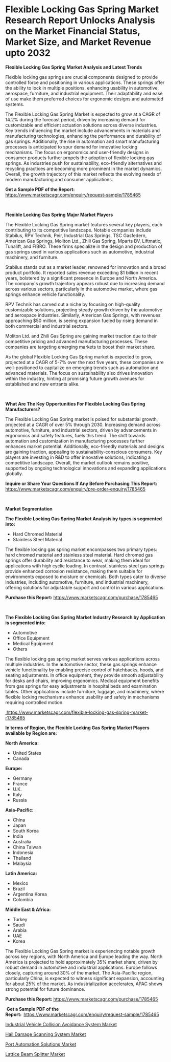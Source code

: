 <p><h1>Flexible Locking Gas Spring Market Research Report Unlocks Analysis on the Market Financial Status, Market Size, and Market Revenue upto 2032</h1></p><p><strong>Flexible Locking Gas Spring Market Analysis and Latest Trends</strong></p>
<p><p>Flexible locking gas springs are crucial components designed to provide controlled force and positioning in various applications. These springs offer the ability to lock in multiple positions, enhancing usability in automotive, aerospace, furniture, and industrial equipment. Their adaptability and ease of use make them preferred choices for ergonomic designs and automated systems.</p><p>The Flexible Locking Gas Spring Market is expected to grow at a CAGR of 14.2% during the forecast period, driven by increasing demand for customizable and efficient actuation solutions across diverse industries. Key trends influencing the market include advancements in materials and manufacturing technologies, enhancing the performance and durability of gas springs. Additionally, the rise in automation and smart manufacturing processes is anticipated to spur demand for innovative locking mechanisms. The focus on ergonomics and user-friendly designs in consumer products further propels the adoption of flexible locking gas springs. As industries push for sustainability, eco-friendly alternatives and recycling practices are becoming more prominent in the market dynamics. Overall, the growth trajectory of this market reflects the evolving needs of modern manufacturing and consumer applications.</p></p>
<p><strong>Get a Sample PDF of the Report:&nbsp;</strong> <a href="https://www.marketscagr.com/enquiry/request-sample/1785465?utm_campaign=1869&utm_medium=2&utm_source=Github&utm_content=ia&utm_term=25032025&utm_id=flexible-locking-gas-spring">https://www.marketscagr.com/enquiry/request-sample/1785465</a></p>
<p>&nbsp;</p>
<p><strong>Flexible Locking Gas Spring Major Market Players</strong></p>
<p><p>The Flexible Locking Gas Spring market features several key players, each contributing to its competitive landscape. Notable companies include Stabilus, RPV Technik, Peir, Industrial Gas Springs, TSC Gasfedern, American Gas Springs, Moliton Ltd., Zhili Gas Spring, Mparts BV, Liftmatic, Tunalift, and FIBRO. These firms specialize in the design and production of gas springs used in various applications such as automotive, industrial machinery, and furniture.</p><p>Stabilus stands out as a market leader, renowned for innovation and a broad product portfolio. It reported sales revenue exceeding $1 billion in recent years, bolstered by a significant presence in Europe and North America. The company's growth trajectory appears robust due to increasing demand across various sectors, particularly in the automotive market, where gas springs enhance vehicle functionality.</p><p>RPV Technik has carved out a niche by focusing on high-quality customizable solutions, projecting steady growth driven by the automotive and aerospace industries. Similarly, American Gas Springs, with revenues approaching $50 million, is seeing expansion fueled by rising demand in both commercial and industrial sectors.</p><p>Moliton Ltd. and Zhili Gas Spring are gaining market traction due to their competitive pricing and advanced manufacturing processes. These companies are targeting emerging markets to boost their market share.</p><p>As the global Flexible Locking Gas Spring market is expected to grow, projected at a CAGR of 5-7% over the next five years, these companies are well-positioned to capitalize on emerging trends such as automation and advanced materials. The focus on sustainability also drives innovation within the industry, hinting at promising future growth avenues for established and new entrants alike.</p></p>
<p>&nbsp;</p>
<p><strong>What Are The Key Opportunities For Flexible Locking Gas Spring Manufacturers?</strong></p>
<p><p>The Flexible Locking Gas Spring market is poised for substantial growth, projected at a CAGR of over 5% through 2030. Increasing demand across automotive, furniture, and industrial sectors, driven by advancements in ergonomics and safety features, fuels this trend. The shift towards automation and customization in manufacturing processes further enhances market potential. Additionally, eco-friendly materials and designs are gaining traction, appealing to sustainability-conscious consumers. Key players are investing in R&D to offer innovative solutions, indicating a competitive landscape. Overall, the market outlook remains positive, supported by ongoing technological innovations and expanding applications globally.</p></p>
<p><strong>Inquire or Share Your Questions If Any Before Purchasing This Report:</strong> <a href="https://www.marketscagr.com/enquiry/pre-order-enquiry/1785465?utm_campaign=1869&utm_medium=2&utm_source=Github&utm_content=ia&utm_term=25032025&utm_id=flexible-locking-gas-spring">https://www.marketscagr.com/enquiry/pre-order-enquiry/1785465</a></p>
<p>&nbsp;</p>
<p><strong>Market Segmentation</strong></p>
<p><strong>The Flexible Locking Gas Spring Market Analysis by types is segmented into:</strong></p>
<p><ul><li>Hard Chromed Material</li><li>Stainless Steel Material</li></ul></p>
<p><p>The flexible locking gas spring market encompasses two primary types: hard chromed material and stainless steel material. Hard chromed gas springs offer durability and resistance to wear, making them ideal for applications with high cyclic loading. In contrast, stainless steel gas springs provide enhanced corrosion resistance, making them suitable for environments exposed to moisture or chemicals. Both types cater to diverse industries, including automotive, furniture, and industrial machinery, offering solutions for adjustable support and control in various applications.</p></p>
<p><strong>Purchase this Report:&nbsp;</strong><a href="https://www.marketscagr.com/purchase/1785465?utm_campaign=1869&utm_medium=2&utm_source=Github&utm_content=ia&utm_term=25032025&utm_id=flexible-locking-gas-spring">https://www.marketscagr.com/purchase/1785465</a></p>
<p>&nbsp;</p>
<p><strong>The Flexible Locking Gas Spring Market Industry Research by Application is segmented into:</strong></p>
<p><ul><li>Automotive</li><li>Office Equipment</li><li>Medical Equipment</li><li>Others</li></ul></p>
<p><p>The flexible locking gas spring market serves various applications across multiple industries. In the automotive sector, these gas springs enhance vehicle functionality by enabling precise control of hatchbacks, hoods, and seating adjustments. In office equipment, they provide smooth adjustability for desks and chairs, improving ergonomics. Medical equipment benefits from gas springs for easy adjustments in hospital beds and examination tables. Other applications include furniture, luggage, and machinery, where flexible locking mechanisms enhance usability and safety in mechanisms requiring controlled motion.</p></p>
<p><a href="https://www.marketscagr.com/flexible-locking-gas-spring-market-r1785465?utm_campaign=1869&utm_medium=2&utm_source=Github&utm_content=ia&utm_term=25032025&utm_id=flexible-locking-gas-spring">&nbsp;https://www.marketscagr.com/flexible-locking-gas-spring-market-r1785465</a></p>
<p><strong>In terms of Region, the Flexible Locking Gas Spring Market Players available by Region are:</strong></p>
<p>
    <p> <strong> North America: </strong>
        <ul>
            <li>United States</li>
            <li>Canada</li>
        </ul>
        </p> 
    <p> <strong> Europe: </strong>
        <ul>
            <li>Germany</li>
            <li>France</li>
            <li>U.K.</li>
            <li>Italy</li>
            <li>Russia</li>
        </ul>
        </p> 
    <p> <strong> Asia-Pacific: </strong>
        <ul>
            <li>China</li>
            <li>Japan</li>
            <li>South Korea</li>
            <li>India</li>
            <li>Australia</li>
            <li>China Taiwan</li>
            <li>Indonesia</li>
            <li>Thailand</li>
            <li>Malaysia</li>
        </ul>
        </p> 
    <p> <strong> Latin America: </strong>
        <ul>
            <li>Mexico</li>
            <li>Brazil</li>
            <li>Argentina Korea</li>
            <li>Colombia</li>
        </ul>
        </p> 
    <p> <strong> Middle East & Africa: </strong>
        <ul>
            <li>Turkey</li>
            <li>Saudi</li>
            <li>Arabia</li>
            <li>UAE</li>
            <li>Korea</li>
        </ul>
    </p>
    </p>
<p><p>The Flexible Locking Gas Spring market is experiencing notable growth across key regions, with North America and Europe leading the way. North America is projected to hold approximately 35% market share, driven by robust demand in automotive and industrial applications. Europe follows closely, capturing around 30% of the market. The Asia-Pacific region, particularly China, is expected to witness significant expansion, accounting for about 25% of the market. As industrialization accelerates, APAC shows strong potential for future dominance.</p></p>
<p><strong>Purchase this Report: </strong><a href="https://www.marketscagr.com/purchase/1785465?utm_campaign=1869&utm_medium=2&utm_source=Github&utm_content=ia&utm_term=25032025&utm_id=flexible-locking-gas-spring">https://www.marketscagr.com/purchase/1785465</a></p>
<p>&nbsp;<strong>Get a Sample PDF of the Report:&nbsp;&nbsp;</strong><a href="https://www.marketscagr.com/enquiry/request-sample/1785465?utm_campaign=1869&utm_medium=2&utm_source=Github&utm_content=ia&utm_term=25032025&utm_id=flexible-locking-gas-spring">https://www.marketscagr.com/enquiry/request-sample/1785465</a></p>
<p><strong></strong></p>
<p><p><a href="https://github.com/provorikovar/Market-Research-Report-List-7/blob/main/industrial-vehicle-collision-avoidance-system-market.md?utm_campaign=1869&utm_medium=2&utm_source=Github&utm_content=ia&utm_term=25032025&utm_id=flexible-locking-gas-spring">Industrial Vehicle Collision Avoidance System Market</a></p><p><a href="https://github.com/CliffMedina6/Market-Research-Report-List-7/blob/main/hail-damage-scanning-system-market.md?utm_campaign=1869&utm_medium=2&utm_source=Github&utm_content=ia&utm_term=25032025&utm_id=flexible-locking-gas-spring">Hail Damage Scanning System Market</a></p><p><a href="https://github.com/ekerswenzlb0/Market-Research-Report-List-1/blob/main/port-automation-solutions-market.md?utm_campaign=1869&utm_medium=2&utm_source=Github&utm_content=ia&utm_term=25032025&utm_id=flexible-locking-gas-spring">Port Automation Solutions Market</a></p><p><a href="https://github.com/bhatttutty2p/Market-Research-Report-List-1/blob/main/lattice-beam-splitter-market.md?utm_campaign=1869&utm_medium=2&utm_source=Github&utm_content=ia&utm_term=25032025&utm_id=flexible-locking-gas-spring">Lattice Beam Splitter Market</a></p></p>